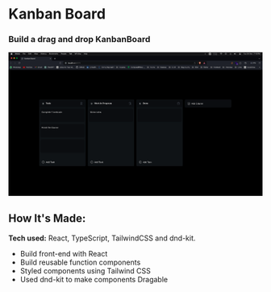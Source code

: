# Kanban Board

### Build a drag and drop KanbanBoard 


![Screenshot](./public/ss.png)

## How It's Made:

**Tech used:** React, TypeScript, TailwindCSS and dnd-kit.

- Build front-end with React
- Build reusable function components
- Styled components using Tailwind CSS
- Used dnd-kit to make components Dragable
